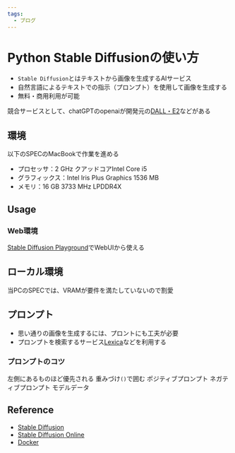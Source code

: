 ```yaml
---
tags:
  - ブログ
---
```


# Python Stable Diffusionの使い方

- `Stable Diffusion`とはテキストから画像を生成するAIサービス
- 自然言語によるテキストでの指示（プロンプト）を使用して画像を生成する
- 無料・商用利用が可能

競合サービスとして、chatGPTのopenaiが開発元の[DALL・E2](https://openai.com/product/dall-e-2)などがある

## 環境

以下のSPECのMacBookで作業を進める

- プロセッサ：2 GHz クアッドコアIntel Core i5
- グラフィックス：Intel Iris Plus Graphics 1536 MB 
- メモリ：16 GB 3733 MHz LPDDR4X

## Usage

### Web環境

[Stable Diffusion Playground](https://stablediffusionweb.com/#demo)でWebUIから使える

## ローカル環境

当PCのSPECでは、VRAMが要件を満たしていないので割愛

## プロンプト

- 思い通りの画像を生成するには、プロントにも工夫が必要
- プロンプトを検索するサービス[Lexica](https://lexica.art/)などを利用する

### プロンプトのコツ

左側にあるものほど優先される
重みづけ`()`で囲む
ポジティブプロンプト
ネガティブプロンプト
モデルデータ

## Reference
- [Stable Diffusion](https://github.com/CompVis/stable-diffusion)
- [Stable Diffusion Online](https://stablediffusionweb.com/)
- [Docker](https://github.com/fboulnois/stable-diffusion-docker)